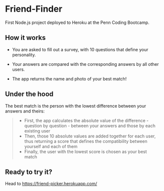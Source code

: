 # Friend-Finder

First Node.js project deployed to Heroku at the Penn Coding Bootcamp.


## How it works

- You are asked to fill out a survey, with 10 questions that define your personality.

- Your answers are compared with the corresponding answers by all other users.

- The app returns the name and photo of your best match!


## Under the hood

The best match is the person with the lowest difference between your answers and theirs:

> + First, the app calculates the absolute value of the difference - question by question - between your answers and those by each existing user
> + Then, those 10 absolute values are added together for each user, thus returning a score that defines the compatibility between yourself and each of them
> + Finally, the user with the lowest score is chosen as your best match




## Ready to try it?

Head to https://friend-picker.herokuapp.com/
